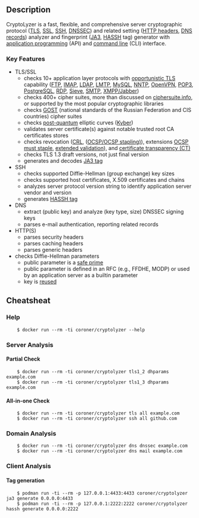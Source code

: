 ## Description

CryptoLyzer is a fast, flexible, and comprehensive server cryptographic protocol ([TLS](https://en.wikipedia.org/wiki/Transport_Layer_Security), [SSL](https://en.wikipedia.org/wiki/Transport_Layer_Security#SSL_1.0,_2.0,_and_3.0), [SSH](https://en.wikipedia.org/wiki/Secure_Shell), [DNSSEC](https://en.wikipedia.org/wiki/Domain_Name_System_Security_Extensions)) and related setting ([HTTP headers](https://en.wikipedia.org/wiki/List_of_HTTP_header_fields), [DNS records](https://en.wikipedia.org/wiki/List_of_DNS_record_types)) analyzer and fingerprint ([JA3](https://engineering.salesforce.com/tls-fingerprinting-with-ja3-and-ja3s-247362855967), [HASSH](https://engineering.salesforce.com/open-sourcing-hassh-abed3ae5044c/) tag) generator with [application programming](https://en.wikipedia.org/wiki/API) (API) and [command line](https://en.wikipedia.org/wiki/Command-line_interface) (CLI) interface.

### Key Features

* TLS/SSL
  * checks 10+ application layer protocols with [opportunistic TLS](https://en.wikipedia.org/wiki/Opportunistic_TLS)
    capability ([FTP](https://en.wikipedia.org/wiki/File_Transfer_Protocol),
    [IMAP](https://en.wikipedia.org/wiki/Internet_Message_Access_Protocol),
    [LDAP](https://en.wikipedia.org/wiki/Lightweight_Directory_Access_Protocol),
    [LMTP](https://en.wikipedia.org/wiki/Local_Mail_Transfer_Protocol),
    [MySQL](https://en.wikipedia.org/wiki/MySQL),
    [NNTP](https://en.wikipedia.org/wiki/Network_News_Transfer_Protocol),
    [OpenVPN](https://en.wikipedia.org/wiki/OpenVPN),
    [POP3](https://en.wikipedia.org/wiki/Post_Office_Protocol),
    [PostgreSQL](https://en.wikipedia.org/wiki/PostgreSQL),
    [RDP](https://en.wikipedia.org/wiki/Remote_Desktop_Protocol),
    [Sieve](https://en.wikipedia.org/wiki/Sieve_(mail_filtering_language)),
    [SMTP](https://en.wikipedia.org/wiki/Simple_Mail_Transfer_Protocol),
    [XMPP/Jabber](https://en.wikipedia.org/wiki/XMPP))
  * checks 400+ cipher suites, more than discussed on [ciphersuite.info](<https://ciphersuite.info>), or supported by
    the most popular cryptographic libraries
  * checks [GOST](https://en.wikipedia.org/wiki/GOST) (national standards of the Russian Federation and CIS countries)
    cipher suites
  * checks [post-quantum](https://en.wikipedia.org/wiki/Post-quantum_cryptography) elliptic curves
    ([Kyber](https://en.wikipedia.org/wiki/Kyber))
  * validates server certificate(s) against notable trusted root CA certificates stores
  * checks revocation ([CRL](https://www.rfc-editor.org/info/rfc5280),
    ([OCSP/OCSP stapling)](https://www.rfc-editor.org/info/rfc6960)), extensions
    [OCSP must staple](https://www.rfc-editor.org/info/rfc7633),
    [extended validation](https://en.wikipedia.org/wiki/Extended_Validation_Certificate)), and 
    [certificate transparency (CT)](https://www.rfc-editor.org/info/rfc6962)
  * checks TLS 1.3 draft versions, not just final version
  * generates and decodes
    [JA3 tag](https://engineering.salesforce.com/tls-fingerprinting-with-ja3-and-ja3s-247362855967)
* SSH
  * checks supported Diffie-Hellman (group exchange) key sizes
  * checks supported host certificates, X.509 certificates and chains
  * analyzes server protocol version string to identify application server vendor and version
  * generates [HASSH tag](https://engineering.salesforce.com/open-sourcing-hassh-abed3ae5044c/)
* DNS
  * extract (public key) and analyze (key type, size) DNSSEC signing keys
  * parses e-mail authentication, reporting related records
* HTTP(S)
  * parses security headers
  * parses caching headers
  * parses generic headers
* checks Diffie-Hellman parameters
  * public parameter is a [safe prime](https://en.wikipedia.org/wiki/Safe_and_Sophie_Germain_primes)
  * public parameter is defined in an RFC (e.g., FFDHE, MODP) or used by an application server as a builtin parameter
  * key is [reused](https://security.stackexchange.com/questions/225209/what-is-ecdh-public-server-param-reuse)

## Cheatsheat 

### Help

```
    $ docker run --rm -ti coroner/cryptolyzer --help
```

### Server Analysis

#### Partial Check

```
    $ docker run --rm -ti coroner/cryptolyzer tls1_2 dhparams example.com
    $ docker run --rm -ti coroner/cryptolyzer tls1_3 dhparams example.com
```

#### All-in-one Check

```
    $ docker run --rm -ti coroner/cryptolyzer tls all example.com
    $ docker run --rm -ti coroner/cryptolyzer ssh all github.com
```

### Domain Analysis

```
    $ docker run --rm -ti coroner/cryptolyzer dns dnssec example.com
    $ docker run --rm -ti coroner/cryptolyzer dns mail example.com
```

### Client Analysis

#### Tag generation

```
    $ podman run -ti --rm -p 127.0.0.1:4433:4433 coroner/cryptolyzer ja3 generate 0.0.0.0:4433
    $ podman run -ti --rm -p 127.0.0.1:2222:2222 coroner/cryptolyzer hassh generate 0.0.0.0:2222
```
